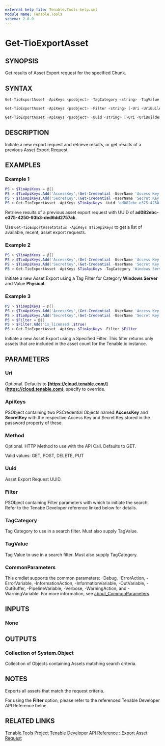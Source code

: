 ```yaml
---
external help file: Tenable.Tools-help.xml
Module Name: Tenable.Tools
schema: 2.0.0
---
```


# Get-TioExportAsset

## SYNOPSIS

Get results of Asset Export request for the specified Chunk.

## SYNTAX

```powershell
Get-TioExportAsset -ApiKeys <psobject> -TagCategory <string> -TagValue <string> [-Uri <UriBuilder>] [-Method <string>] [-ChunkSize <long>] [<CommonParameters>]

Get-TioExportAsset -ApiKeys <psobject> -Filter <string> [-Uri <UriBuilder>] [-Method <string>] [-ChunkSize <long>] [<CommonParameters>]

Get-TioExportAsset -ApiKeys <psobject> -Uuid <string> [-Uri <UriBuilder>] [-Method <string>] [-ChunkSize <long>] [<CommonParameters>]
```

## DESCRIPTION

Initiate a new export request and retrieve results, or get results of a previous Asset Export Request.

## EXAMPLES

### Example 1

```powershell
PS > $TioApiKeys = @{}
PS > $TioApiKeys.Add('AccessKey',(Get-Credential -UserName 'Access Key'))
PS > $TioApiKeys.Add('SecretKey',(Get-Credential -UserName 'Secret Key'))
PS > Get-TioExportAsset -ApiKeys $TioApiKeys -Uuid 'ad082ebc-e375-4250-93b3-ded6dd2757ab'
```

Retrieve results of a previous asset export request with UUID of **ad082ebc-e375-4250-93b3-ded6dd2757ab**.

Use `Get-TioExportAssetStatus -ApiKeys $TioApiKeys` to get a list of available, recent, asset export requests.

### Example 2

```powershell
PS > $TioApiKeys = @{}
PS > $TioApiKeys.Add('AccessKey',(Get-Credential -UserName 'Access Key'))
PS > $TioApiKeys.Add('SecretKey',(Get-Credential -UserName 'Secret Key'))
PS > Get-TioExportAsset -ApiKeys $TioApiKeys -TagCategory 'Windows Server' -TagValue 'Physical'
```

Initiate a new Asset Export using a Tag Filter for Category **Windows Server** and Value **Physical**.

### Example 3

```powershell
PS > $TioApiKeys = @{}
PS > $TioApiKeys.Add('AccessKey',(Get-Credential -UserName 'Access Key'))
PS > $TioApiKeys.Add('SecretKey',(Get-Credential -UserName 'Secret Key'))
PS > $Filter = @{}
PS > $Filter.Add('is_licensed',$true)
PS > Get-TioExportAsset -ApiKeys $TioApiKeys -Filter $Filter
```

Initiate a new Asset Export using a Specified Filter.  This filter returns only assets that are included in the asset count for the Tenable.io instance.

## PARAMETERS

### Uri

Optional. Defaults to **[https://cloud.tenable.com/](https://cloud.tenable.com)**, specify to override.

### ApiKeys

PSObject containing two PSCredential Objects named **AccessKey** and **SecretKey** with the respective Access Key and Secret Key stored in the password property of these.

### Method

Optional. HTTP Method to use with the API Call.  Defaults to GET.

Valid values: GET, POST, DELETE, PUT

### Uuid

Asset Export Request UUID.

### Filter

PSObject containing Filter parameters with which to initiate the search.  Refer to the Tenabe Developer reference linked below for details.

### TagCategory

Tag Category to use in a search filter.  Must also supply TagValue.

### TagValue

Tag Value to use in a search filter.  Must also supply TagCategory.

### CommonParameters

This cmdlet supports the common parameters: -Debug, -ErrorAction, -ErrorVariable, -InformationAction, -InformationVariable, -OutVariable, -OutBuffer, -PipelineVariable, -Verbose, -WarningAction, and -WarningVariable. For more information, see [about_CommonParameters](http://go.microsoft.com/fwlink/?LinkID=113216).

## INPUTS

### None

## OUTPUTS

### Collection of System.Object

Collection of Objects containing Assets matching search criteria.

## NOTES

Exports all assets that match the request criteria.

For using the **Filter** option, please refer to the referenced Tenable Developer API Reference beloe.

## RELATED LINKS

[Tenable.Tools Project](https://github.com/IPSecMSSP/tenable-tools)
[Tenable Developer API Reference : Export Asset Request](https://developer.tenable.com/reference#exports-assets-request-export)

